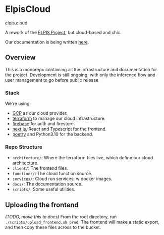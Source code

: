 # ElpisCloud

[elpis.cloud](https://elpis.cloud)

A rework of the [ELPIS Project](https://github.com/CoEDL/elpis), but cloud-based and chic.

Our documentation is being written [here](https://docs.elpis.cloud).

## Overview

This is a monorepo containing all the infrastructure and documentation for the project.
Development is still ongoing, with only the inference flow and user management to go before public release.

### Stack

We're using:

- [GCP](https://cloud.google.com/) as our cloud provider.
- [terraform](https://www.terraform.io/) to manage our cloud infrastructure.
- [firebase](https://firebase.google.com/) for auth and firestore.
- [next.js](https://nextjs.org/), React and Typescript for the frontend.
- [poetry](https://python-poetry.org/) and Python3.10 for the backend.

### Repo Structure

- `architecture/`: Where the terraform files live, which define our cloud architecture.
- `client/`: The frontend files.
- `functions/`: The cloud function source.
- `services/`: Cloud run services, w docker images.
- `docs/`: The documentation source.
- `scripts/`: Some useful utilities.

## Uploading the frontend

_(TODO, move this to docs)_
From the root directory, run `./scripts/upload_frontend.sh prod`. The frontend
will make a static export, and then copy these files across to the bucket.

